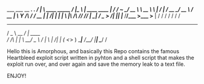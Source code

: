   ___ ___                        __ __________.__                    .___
 /   |   \   ____ _____ ________/  |\______   \  |   ____   ____   __| _/
/    ~    \_/ __ \\__  \\_  __ \   __\    |  _/  | _/ __ \_/ __ \ / __ | 
\    Y    /\  ___/ / __ \|  | \/|  | |    |   \  |_\  ___/\  ___// /_/ | 
 \___|_  /  \___  >____  /__|   |__| |______  /____/\___  >\___  >____ | 
       \/       \/     \/                   \/          \/     \/     \/ 
   _____          __          
  /  _  \  __ ___/  |_  ____  
 /  /_\  \|  |  \   __\/  _ \ 
/    |    \  |  /|  | (  <_> )
\____|__  /____/ |__|  \____/ 
        \/                   
        
        
Hello this is Amorphous, and basically this Repo contains the famous Heartbleed exploit script written in pyhton
and a shell script that makes the exploit run over, and over again and save the memory leak to a text file. 

ENJOY!
